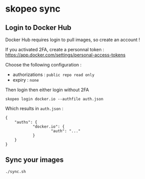 # skopeo sync

## Login to Docker Hub

Docker Hub requires login to pull images, so create an account !

If you activated 2FA, create a personnal token : https://app.docker.com/settings/personal-access-tokens

Choose the following configuration :

- authorizations : `public repo read only`
- expiry : `none`

Then login then either login without 2FA

    skopeo login docker.io --authfile auth.json

Which results in `auth.json` :

    {
        "auths": {
                "docker.io": {
                        "auth": "..."
                }
        }
    }

## Sync your images

    ./sync.sh
